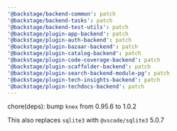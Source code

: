 ```yaml
---
'@backstage/backend-common': patch
'@backstage/backend-tasks': patch
'@backstage/backend-test-utils': patch
'@backstage/plugin-app-backend': patch
'@backstage/plugin-auth-backend': patch
'@backstage/plugin-bazaar-backend': patch
'@backstage/plugin-catalog-backend': patch
'@backstage/plugin-code-coverage-backend': patch
'@backstage/plugin-scaffolder-backend': patch
'@backstage/plugin-search-backend-module-pg': patch
'@backstage/plugin-tech-insights-backend': patch
'@backstage/plugin-techdocs-backend': patch
---
```


chore(deps): bump `knex` from 0.95.6 to 1.0.2

This also replaces `sqlite3` with `@vscode/sqlite3` 5.0.7
